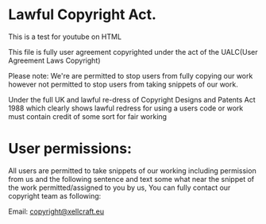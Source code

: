# Lawful Copyright Act.
This is a test for youtube on HTML

This file is fully user agreement copyrighted under the act of the UALC(User Agreement Laws Copyright)

Please note: We're are permitted to stop users from fully copying our work however not permitted to stop users from taking snippets of our work.

Under the full UK and lawful re-dress of Copyright Designs and Patents Act 1988 which clearly shows lawful redress for using a users code or work must contain credit of some sort for fair working

# User permissions:
All users are permitted to take snippets of our working including permission from us and the following sentence and text some what near the snippet of the work permitted/assigned to you by us, You can fully contact our copyright team as following:

Email: copyright@xellcraft.eu


